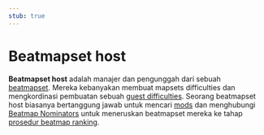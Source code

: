 ```yaml
---
stub: true
---
```


# Beatmapset host

**Beatmapset host** adalah manajer dan pengunggah dari sebuah [beatmapset](/wiki/Beatmap/Beatmapsets). Mereka kebanyakan membuat mapsets difficulties dan mengkordinasi pembuatan sebuah [guest difficulties](/wiki/Beatmap/Beatmapsets/Guest_difficulty). Seorang beatmapset host biasanya bertanggung jawab untuk mencari [mods](/wiki/Modding) dan menghubungi [Beatmap Nominators](/wiki/People/The_Team/Beatmap_Nominators) untuk meneruskan beatmapset mereka ke tahap [prosedur beatmap ranking](/wiki/Beatmap_ranking_procedure).
